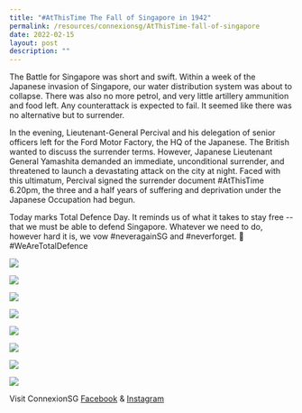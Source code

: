 ```yaml
---
title: "#AtThisTime The Fall of Singapore in 1942"
permalink: /resources/connexionsg/AtThisTime-fall-of-singapore
date: 2022-02-15
layout: post
description: ""
---
```

The Battle for Singapore was short and swift. Within a week of the Japanese invasion of Singapore, our water distribution system was about to collapse. There was also no more petrol, and very little artillery ammunition and food left. Any counterattack is expected to fail. It seemed like there was no alternative but to surrender.

In the evening, Lieutenant-General Percival and his delegation of senior officers left for the Ford Motor Factory, the HQ of the Japanese. The British wanted to discuss the surrender terms. However, Japanese Lieutenant General Yamashita demanded an immediate, unconditional surrender, and threatened to launch a devastating attack on the city at night. Faced with this ultimatum, Percival signed the surrender document #AtThisTime 6.20pm, the three and a half years of suffering and deprivation under the Japanese Occupation had begun.

Today marks Total Defence Day. It reminds us of what it takes to stay free -- that we must be able to defend Singapore. Whatever we need to do, however hard it is, we vow #neveragainSG and #neverforget. 💪 #WeAreTotalDefence

![](/images/atthistime-8feb.png)

![](/images/atthistime-9feb.png)

![](/images/atthistime-10feb.png)

![](/images/atthistime-11feb.png)

![](/images/atthistime-12feb.png)

![](/images/atthistime-13feb.png)

![](/images/atthistime-14feb.png)

![](/images/atthistime-15feb.png)

Visit ConnexionSG [Facebook](https://www.facebook.com/ConnexionSG) & [Instagram](https://www.instagram.com/connexionsg/)